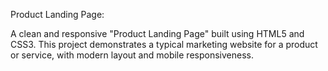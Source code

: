  Product Landing Page:

A clean and responsive "Product Landing Page" built using HTML5 and CSS3. 
This project demonstrates a typical marketing website for a product or service, with modern layout and mobile responsiveness.
